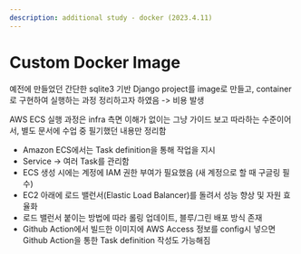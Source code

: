 ```yaml
---
description: additional study - docker (2023.4.11)
---
```


# Custom Docker Image

예전에 만들었던 간단한 sqlite3 기반 Django project를 image로 만들고, container로 구현하여 실행하는 과정 정리하고자 하였음 -> 비용 발생

AWS ECS 실행 과정은 infra 측면 이해가 없이는 그냥 가이드 보고 따라하는 수준이어서, 별도 문서에 수업 중 필기했던 내용만 정리함

* Amazon ECS에서는 Task definition을 통해 작업을 지시
* Service -> 여러 Task를 관리함
* ECS 생성 시에는 계정에 IAM 권한 부여가 필요했음 (새 계정으로 할 때 구글링 필수)
* EC2 아래에 로드 밸런서(Elastic Load Balancer)를 돌려서 성능 향상 및 자원 효율화
* 로드 밸런서 붙이는 방법에 따라 롤링 업데이트, 블루/그린 배포 방식 존재
* Github Action에서 빌드한 이미지에 AWS Access 정보를 config시 넣으면 Github Action을 통한 Task definition 작성도 가능해짐
